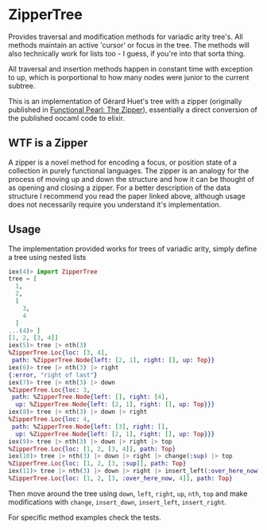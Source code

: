 ZipperTree
==========
Provides traversal and modification methods for variadic arity tree's. All
methods maintain an active 'cursor' or focus in the tree. The methods will
also technically work for lists too - I guess, if you're into that sorta
thing.

All traversal and insertion methods happen in constant time with exception to
up, which is porportional to how many nodes were junior to the current subtree.

This is an implementation of Gérard Huet's tree with a zipper (originally
published in [Functional Pearl: The
Zipper](https://www.st.cs.uni-saarland.de/edu/seminare/2005/advanced-fp/docs/huet-zipper.pdf)),
essentially a direct conversion of the published oocaml code to elixir.

## WTF is a Zipper
A zipper is a novel method for encoding a focus, or position state of a collection
in purely functional languages. The zipper is an analogy for the process of moving
up and down the structure and how it can be thought of as opening and closing a zipper.
For a better description of the data structure I recommend you read the paper linked
above, although usage does not necessarily require you understand it's implementation.

## Usage
The implementation provided works for trees of variadic arity, simply define a
tree using nested lists
```elixir
iex(4)> import ZipperTree
tree = [
  1,
  2,
  [
    3,
    4
  ]
...(4)> ]
[1, 2, [3, 4]]
iex(5)> tree |> nth(3)
%ZipperTree.Loc{loc: [3, 4],
 path: %ZipperTree.Node{left: [2, 1], right: [], up: Top}}
iex(6)> tree |> nth(3) |> right
{:error, "right of last"}
iex(7)> tree |> nth(3) |> down
%ZipperTree.Loc{loc: 3,
 path: %ZipperTree.Node{left: [], right: [4],
  up: %ZipperTree.Node{left: [2, 1], right: [], up: Top}}}
iex(8)> tree |> nth(3) |> down |> right
%ZipperTree.Loc{loc: 4,
 path: %ZipperTree.Node{left: [3], right: [],
  up: %ZipperTree.Node{left: [2, 1], right: [], up: Top}}}
iex(9)> tree |> nth(3) |> down |> right |> top
%ZipperTree.Loc{loc: [1, 2, [3, 4]], path: Top}
iex(10)> tree |> nth(3) |> down |> right |> change(:sup) |> top
%ZipperTree.Loc{loc: [1, 2, [3, :sup]], path: Top}
iex(11)> tree |> nth(3) |> down |> right |> insert_left(:over_here_now) |> top
%ZipperTree.Loc{loc: [1, 2, [3, :over_here_now, 4]], path: Top}
```

Then move around the tree using `down`, `left`, `right`, `up`, `nth`, `top` and
make modifications with `change`, `insert_down`, `insert_left`, `insert_right`.

For specific method examples check the tests.
```
